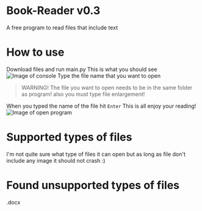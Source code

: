 # Book-Reader v0.3
A free program to read files that include text
# How to use
Download files and run main.py
This is what you should see
![Image of console](https://pouekdev.github.io/imagedatabase/console_bookreader.png)
Type the file name that you want to open 
> WARNING! The file you want to open needs to be in the same folder as program!
> also you must type file enlargement!

When you typed the name of the file hit `Enter` 
This is all enjoy your reading!
![Image of open program](https://pouekdev.github.io/imagedatabase/butterfly_bookreader.png)
# Supported types of files
I'm not quite sure what type of files it can open but as long as file don't include any image it should not crash :)
# Found unsupported types of files
.docx
